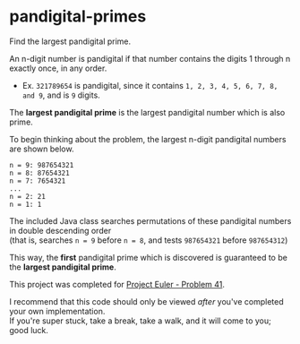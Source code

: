 # pandigital-primes 
Find the largest pandigital prime.

An n-digit number is pandigital if that number contains the digits 1 through n exactly once, in any order.  
* Ex. `321789654` is pandigital, since it contains `1, 2, 3, 4, 5, 6, 7, 8, and 9`, and is `9` digits.

The **largest pandigital prime** is the largest pandigital number which is also prime.

To begin thinking about the problem, the largest n-digit pandigital numbers are shown below.
```
n = 9: 987654321
n = 8: 87654321
n = 7: 7654321
...
n = 2: 21
n = 1: 1
```

The included Java class searches permutations of these pandigital numbers in double descending order  
(that is, searches `n = 9` before `n = 8`, and tests `987654321` before `987654312`)

This way, the **first** pandigital prime which is discovered is guaranteed to be the **largest pandigital prime**.

This project was completed for [Project Euler - Problem 41](https://projecteuler.net/problem=41).

I recommend that this code should only be viewed _after_ you've completed your own implementation.  
If you're super stuck, take a break, take a walk, and it will come to you; good luck.
